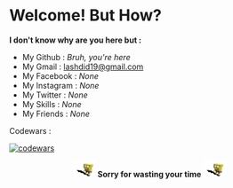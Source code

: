 # Welcome! But How?

**I don't know why are you here but :**

- My Github : _Bruh, you're here_
- My Gmail : lashdid19@gmail.com
- My Facebook : _None_
- My Instagram : _None_
- My Twitter : _None_
- My Skills : _None_
- My Friends : _None_

Codewars : 

[![codewars](https://www.codewars.com/users/lashdid19/badges/small)](https://www.codewars.com/users/lashdid19)

<p align="center"><img src="/static/sponge.gif" width="40" height="30"/> <b>Sorry for wasting your time</b> <img src="/static/sponge.gif" width="40" height="30"/></p>
